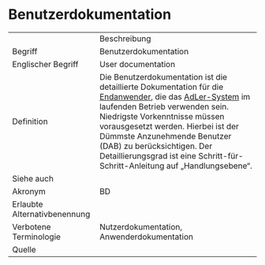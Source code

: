 # Benutzerdokumentation

<link-summary rel="summary"/>
<card-summary rel="summary"/>
<web-summary rel="summary"/>


<table>
    <tr>
        <td></td>
        <td>Beschreibung</td>
    </tr>
    <tr>
        <td>Begriff</td>
        <td>Benutzerdokumentation</td>
    </tr>
    <tr>
        <td>Englischer Begriff</td>
        <td>User documentation</td>
    </tr>
    <tr>
        <td>Definition</td>
        <td id="summary" >Die Benutzerdokumentation ist die
            detaillierte Dokumentation für die <a href="Endanwender-GE.md">Endanwender</a>,
            die das <a href="AdLer-System-GE.md">AdLer-System</a> im laufenden Betrieb verwenden sein. 
            Niedrigste Vorkenntnisse müssen vorausgesetzt werden. 
            Hierbei ist der Dümmste Anzunehmende Benutzer (DAB) zu berücksichtigen.
            Der Detaillierungsgrad ist eine Schritt-für-Schritt-Anleitung auf 
            „Handlungsebene“.</td>
    </tr>  
    <tr>
        <td>Siehe auch</td>
        <td></td>
    </tr>
    <tr>
        <td>Akronym</td>
        <td>BD</td>
    </tr>
   <tr>
        <td>Erlaubte Alternativbenennung</td>
        <td></td>
    </tr>
   <tr>
        <td>Verbotene Terminologie</td>
        <td>Nutzerdokumentation, Anwenderdokumentation</td>
    </tr>
   <tr>
        <td>Quelle</td>
        <td></td>
    </tr>
</table>